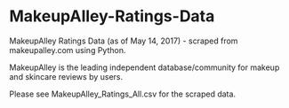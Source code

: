# MakeupAlley-Ratings-Data
MakeupAlley Ratings Data (as of May 14, 2017) - scraped from makeupalley.com using Python.

MakeupAlley is the leading independent database/community for makeup and skincare reviews by users.

Please see MakeupAlley_Ratings_All.csv for the scraped data.
